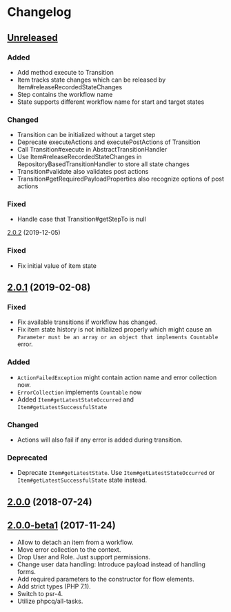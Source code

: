 
Changelog
=========

[Unreleased]
------------

### Added

 - Add method execute to Transition
 - Item tracks state changes which can be released by Item#releaseRecordedStateChanges
 - Step contains the workflow name
 - State supports different workflow name for start and target states

### Changed

 - Transition can be initialized without a target step
 - Deprecate executeActions and executePostActions of Transition
 - Call Transition#execute in AbstractTransitionHandler
 - Use Item#releaseRecordedStateChanges in RepositoryBasedTransitionHandler to store all state changes
 - Transition#validate also validates post actions
 - Transition#getRequiredPayloadProperties also recognize options of post actions

### Fixed

 - Handle case that Transition#getStepTo is null

[2.0.2] (2019-12-05) 

### Fixed

 - Fix initial value of item state

[2.0.1] (2019-02-08)
--------------------

### Fixed

 - Fix available transitions if workflow has changed.
 - Fix item state history is not initialized properly which might cause an 
   `Parameter must be an array or an object that implements Countable` error.
 
### Added

 - `ActionFailedException` might contain action name and error collection now.
 - `ErrorCollection` implements `Countable` now
 - Added `Item#getLatestStateOccurred` and `Item#getLatestSuccessfulState`
 
### Changed

 - Actions will also fail if any error is added during transition.
 
### Deprecated

 - Deprecate `Item#getLatestState`. Use `Item#getLatestStateOccurred` or `Item#getLatestSuccessfulState` state instead.


[2.0.0] (2018-07-24)
------------------


[2.0.0-beta1] (2017-11-24)
------------------------

 - Allow to detach an item from a workflow.
 - Move error collection to the context.
 - Drop User and Role. Just support permissions.
 - Change user data handling: Introduce payload instead of handling forms.
 - Add required parameters to the constructor for flow elements.
 - Add strict types (PHP 7.1).
 - Switch to psr-4.
 - Utilize phpcq/all-tasks.


[Unreleased]:  https://github.com/netzmacht/workfow/compare/2.0.1...hotfix/2.0.2
[2.0.2]:       https://github.com/netzmacht/workfow/compare/2.0.1...2.0.2
[2.0.1]:       https://github.com/netzmacht/workfow/compare/2.0.0...2.0.1
[2.0.0]:       https://github.com/netzmacht/workfow/compare/2.0.0-beta1...2.0.0
[2.0.0-beta1]: https://github.com/netzmacht/workfow/compare/1.0.0-beta2...2.0.0-beta1
